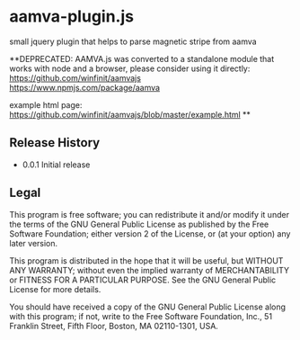 # aamva-plugin.js

small jquery plugin that helps to parse magnetic stripe from aamva

**DEPRECATED: AAMVA.js was converted to a standalone module that works with node and 
a browser, please consider using it directly:
https://github.com/winfinit/aamvajs
https://www.npmjs.com/package/aamva

example html page:
https://github.com/winfinit/aamvajs/blob/master/example.html
**

## Release History

* 0.0.1 Initial release

## Legal

This program is free software; you can redistribute it and/or
modify it under the terms of the GNU General Public License
as published by the Free Software Foundation; either version 2
of the License, or (at your option) any later version.

This program is distributed in the hope that it will be useful,
but WITHOUT ANY WARRANTY; without even the implied warranty of
MERCHANTABILITY or FITNESS FOR A PARTICULAR PURPOSE.  See the
GNU General Public License for more details.

You should have received a copy of the GNU General Public License
along with this program; if not, write to the Free Software
Foundation, Inc., 51 Franklin Street, Fifth Floor, Boston, MA  02110-1301, USA.

